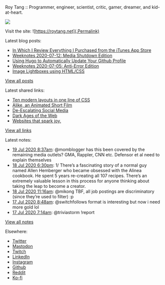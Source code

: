 Roy Tang :: Programmer, engineer, scientist, critic, gamer, dreamer, and kid-at-heart.

![](https://roytang.net/img/profile.jpg)

Visit the site: ![https://roytang.net](.Permalink)

Latest blog posts:
    

- [In Which I Review Everything I Purchased from the iTunes App Store](https://roytang.net/2020/07/itunes-purchases/)
- [Weeknotes 2020-07-12: Media Shutdown Edition](https://roytang.net/2020/07/weeknotes-07-12/)
- [Using Hugo to Automatically Update Your Github Profile](https://roytang.net/2020/07/hugo-update-github-profile/)
- [Weeknotes 2020-07-05: Anti-Error Edition](https://roytang.net/2020/07/weeknotes-07-05/)
- [Image Lightboxes using HTML/CSS](https://roytang.net/2020/07/image-lightboxes-using-html/css/)

[View all posts](https://roytang.net/blog)

Latest shared links:
    

- [Ten modern layouts in one line of CSS](https://roytang.net/2020/07/ten-modern-layouts-in-one-line-of-css/)
- [Alike, an Animated Short Film](https://roytang.net/2020/07/alike-an-animated-short-film/)
- [De-Escalating Social Media](https://roytang.net/2020/07/de-escalating-social-media/)
- [Dark Ages of the Web](https://roytang.net/2020/07/dark-ages-of-the-web/)
- [Websites that spark joy.](https://roytang.net/2020/07/websites-that-spark-joy/)

[View all links](https://roytang.net/links)

Latest notes:
    

- [19 Jul 2020 8:37am](https://roytang.net/2020/07/1284769215526744065/): @momblogger has this been covered by the remaining media outlets? GMA, Rappler, CNN etc. Defensor et al need to explain themselves
- [18 Jul 2020 6:30pm](https://roytang.net/2020/07/1284556159211368448/): 1/ There&rsquo;s a fascinating story of a normal guy named Allen Hemberger who became obsessed with the Alinea cookbook. He spent 5 years re-creating all 107 recipes.
There&rsquo;s an extremely valuable lesson in this process for anyone thinking about taking the leap to become a creator.
- [18 Jul 2020 11:16am](https://roytang.net/2020/07/1284447050117996545/): @mikong TBF, all job postings are discriminatory (since they&rsquo;re used to filter) :p
- [17 Jul 2020 8:48am](https://roytang.net/2020/07/1284047361648422912/): @switchfollows format is interesting but now i need more gold lol
- [17 Jul 2020 7:14am](https://roytang.net/2020/07/1284023578459992065/): @triviastorm !report

[View all notes](https://roytang.net/notes)

Elsewhere:

- [Twitter](https://twitter.com/roytang)
- [Mastodon](https://mastodon.technology/@roytang)
- [Twitch](https://twitch.tv/twitchyroy)
- [LinkedIn](https://www.linkedin.com/in/roytang)
- [Instagram](https://instagram.com/roytang0400)
- [Github](https://github.com/roytang)
- [Reddit](https://reddit.com/u/hungryroy)
- [Ko-fi](https://ko-fi.com/roytang)